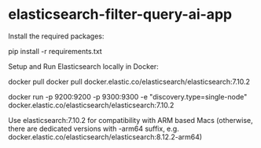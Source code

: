 # elasticsearch-filter-query-ai-app
Install the required packages:

pip install -r requirements.txt


Setup and Run Elasticsearch locally in Docker:

docker pull docker pull docker.elastic.co/elasticsearch/elasticsearch:7.10.2

docker run -p 9200:9200 -p 9300:9300 -e "discovery.type=single-node" docker.elastic.co/elasticsearch/elasticsearch:7.10.2

Use elasticsearch:7.10.2 for compatibility with ARM based Macs (otherwise, there are dedicated versions with -arm64 suffix, e.g. docker.elastic.co/elasticsearch/elasticsearch:8.12.2-arm64) 

